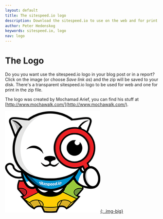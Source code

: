 ```yaml
---
layout: default
title: The sitespeed.io logo
description: Download the sitespeed.io to use on the web and for print.
author: Peter Hedenskog
keywords: sitespeed.io, logo
nav: logo
---
```



# The Logo

Do you you want use the sitespeed.io logo in your blog post or in a report? Click on the image (or choose *Save link as*) and the zip will be saved to your disk. There's a transparent sitespeed.io logo to be used for web and one for print in the zip file.

The logo was created by Mochamad Arief, you can find his stuff at [http://www.mochawalk.com/](http://www.mochawalk.com/).

[![Sitespeed.io logos](sitespeed.io-logo-web.png){: .img-big}](sitespeed.io-logo.zip)
